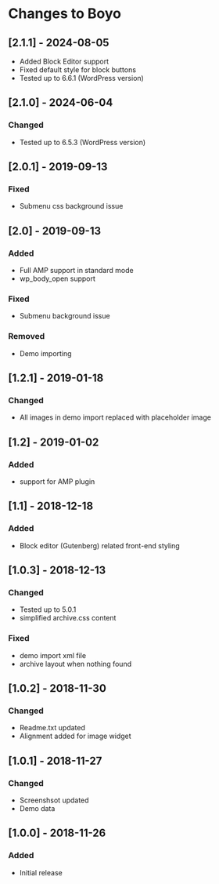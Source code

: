 # Changes to Boyo

## [2.1.1] - 2024-08-05
 - Added Block Editor support
 - Fixed default style for block buttons
 - Tested up to 6.6.1 (WordPress version)

## [2.1.0] - 2024-06-04

### Changed
- Tested up to 6.5.3 (WordPress version)

## [2.0.1] - 2019-09-13

### Fixed

- Submenu css background issue

## [2.0] - 2019-09-13

### Added

- Full AMP support in standard mode
- wp_body_open support

### Fixed

- Submenu background issue

### Removed

- Demo importing

## [1.2.1] - 2019-01-18

### Changed

- All images in demo import replaced with placeholder image

## [1.2] - 2019-01-02

### Added

- support for AMP plugin

## [1.1] - 2018-12-18

### Added

- Block editor (Gutenberg) related front-end styling

## [1.0.3] - 2018-12-13

### Changed

- Tested up to 5.0.1
- simplified archive.css content

### Fixed

- demo import xml file
- archive layout when nothing found

## [1.0.2] - 2018-11-30

### Changed

- Readme.txt updated
- Alignment added for image widget

## [1.0.1] - 2018-11-27

### Changed

- Screenshsot updated
- Demo data

## [1.0.0] - 2018-11-26

### Added

- Initial release
